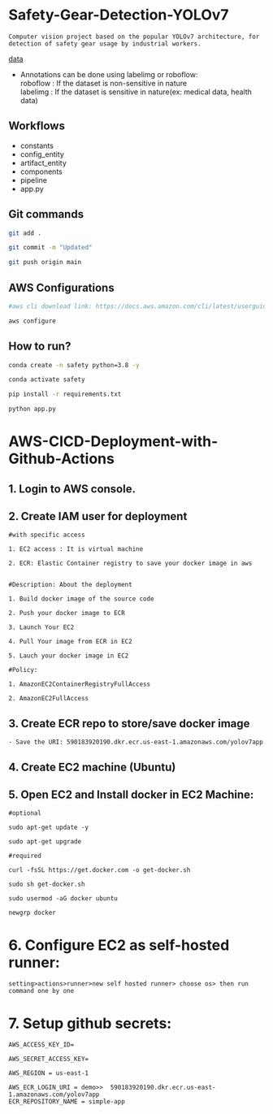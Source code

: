 # Safety-Gear-Detection-YOLOv7
`Computer vision project based on the popular YOLOv7 architecture, for detection of safety gear usage by industrial workers.`

[data](https://drive.google.com/file/d/1JYXz31maSgzLfsK9dX6vvpQ4UJdAv2fj/view?usp=drive_link)

- Annotations can be done using labelimg or roboflow: <br>
  roboflow : If the dataset is non-sensitive in nature <br>
  labelimg : If the dataset is sensitive in nature(ex: medical data, health data) <br>

## Workflows

 - constants
 - config_entity
 - artifact_entity
 - components
 - pipeline
 - app.py



## Git commands

```bash
git add .

git commit -m "Updated"

git push origin main
```


## AWS Configurations

```bash
#aws cli download link: https://docs.aws.amazon.com/cli/latest/userguide/getting-started-install.html

aws configure
```


## How to run?

```bash
conda create -n safety python=3.8 -y
```

```bash
conda activate safety
```

```bash
pip install -r requirements.txt
```

```bash
python app.py
```


# AWS-CICD-Deployment-with-Github-Actions

## 1. Login to AWS console.

## 2. Create IAM user for deployment

	#with specific access

	1. EC2 access : It is virtual machine

	2. ECR: Elastic Container registry to save your docker image in aws


	#Description: About the deployment

	1. Build docker image of the source code

	2. Push your docker image to ECR

	3. Launch Your EC2 

	4. Pull Your image from ECR in EC2

	5. Lauch your docker image in EC2

	#Policy:

	1. AmazonEC2ContainerRegistryFullAccess

	2. AmazonEC2FullAccess

	
## 3. Create ECR repo to store/save docker image
    - Save the URI: 590183920190.dkr.ecr.us-east-1.amazonaws.com/yolov7app
	

	
## 4. Create EC2 machine (Ubuntu) 

## 5. Open EC2 and Install docker in EC2 Machine:
	
	
	#optional

	sudo apt-get update -y

	sudo apt-get upgrade
	
	#required

	curl -fsSL https://get.docker.com -o get-docker.sh

	sudo sh get-docker.sh

	sudo usermod -aG docker ubuntu

	newgrp docker
	
# 6. Configure EC2 as self-hosted runner:
    setting>actions>runner>new self hosted runner> choose os> then run command one by one


# 7. Setup github secrets:

    AWS_ACCESS_KEY_ID=

    AWS_SECRET_ACCESS_KEY=

    AWS_REGION = us-east-1

    AWS_ECR_LOGIN_URI = demo>>  590183920190.dkr.ecr.us-east-1.amazonaws.com/yolov7app
    ECR_REPOSITORY_NAME = simple-app
